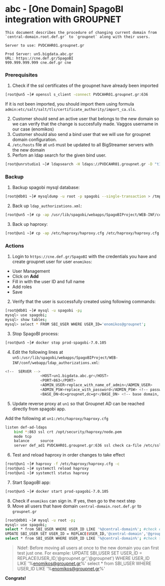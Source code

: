 # abc - [One Domain] SpagoBI integration with GROUPNET

```
This document describes the procedure of changing current domain from `central-domain.root.def.gr` to `groupnet` along with their users.

Server to use: PVDCAHR01.groupnet.gr

Prod Server: un5.bigdata.abc.gr
URL: https://cne.def.gr/SpagoBI
999.999.999.999 cne.def.gr cne
```

### Prerequisites

1. Check if the ssl certificates of the groupnet have already been imported

```bash
[root@un5 ~]# openssl s_client -connect PVDCAHR01.groupnet.gr:636
```

If it is not been imported, you should import them using formula  `admin:etc/salt/salt/tls/certificate_authority/import_ca.sls`.

2. Customer should send an active user that belongs to the new domain so we can verify that the change is succesfully made. 
Vaggos username in our case (enomikos)
3. Customer should also send a bind user that we will use for groupnet domain configuration.
4. `/etc/hosts` file at `un5` must be updated to all  BigStreamer servers with the new domain 
5. Perfom an ldap search for the given bind user. 
```bash
[root@unrstudio1 ~]# ldapsearch -H ldaps://PVDCAHR01.groupnet.gr -D "t1-svc-cnebind" -W -b "dc=groupnet,dc=gr" '(sAMAccountName=enomikos)'
```


### Backup

1. Backup spagobi mysql database:
```bash
[root@db01 ~]# mysqldump -u root -p spagobi --single-transaction > /tmp/spagobi.sql
```

2. Back up `ldap_authorizations.xml`:
```bash
[root@un5 ~]# cp -ap /usr/lib/spagobi/webapps/SpagoBIProject/WEB-INF/conf/webapp/ldap_authorizations.xml /usr/lib/spagobi/webapps/SpagoBIProject/WEB-INF/conf/webapp/ldap_authorizations-central.xml
```

3. Back up haproxy:
```bash
[root@un1 ~]# cp -ap /etc/haproxy/haproxy.cfg /etc/haproxy/haproxy.cfg.bak
```


### Actions 

1. Login to `https://cne.def.gr/SpagoBI` with the credentials you have and create groupnet user for user `enomikos`:
- User Management
- Click on **Add**
- Fill in with the user ID and full name
- Add roles
- Save

2. Verify that the user is successfully created using following commands:
```bash
[root@db01 ~]# mysql -u spagobi -p;
mysql> use spagobi;
mysql> show tables;
mysql> select * FROM SBI_USER WHERE USER_ID='enomikos@groupnet';
```

3. Stop SpagoBI process:
```bash
[root@un5 ~]# docker stop prod-spagobi-7.0.105
```

4. Edit the following lines at `un5:/usr/lib/spagobi/webapps/SpagoBIProject/WEB-INF/conf/webapp/ldap_authorizations.xml`:

```bash
<!--  SERVER -->
                <HOST>un1.bigdata.abc.gr</HOST>
                <PORT>863</PORT>        
                <ADMIN_USER>replace_with_name_of_admin</ADMIN_USER>
                <ADMIN_PSW>replace_with_password</ADMIN_PSW> <!-- password in clear text -->
                <BASE_DN>dc=groupnet,dc=gr</BASE_DN> <!-- base domain, if any -->
```

5. Update reverse proxy at `un1` so that Groupnet AD can be reached directly from spagobi app.

Add the following at `un1:/etc/haproxy/haproxy.cfg`

```bash
listen def-ad-ldaps
    bind *:863 ssl crt /opt/security/haproxy/node.pem
    mode tcp
    balance     source
    server def_ad1 PVDCAHR01.groupnet.gr:636 ssl check ca-file /etc/ssl/certs/ca-bundle.crt
```

6. Test and reload haproxy in order changes to take effect
```bash
[root@un1 ~]# haproxy -f /etc/haproxy/haproxy.cfg -c
[root@un1 ~]# systemctl reload haproxy
[root@un1 ~]# systemctl status haproxy
```

7. Start SpagoBI app:
```bash
[root@un5 ~]# docker start prod-spagobi-7.0.105
```

8. Check if `enomikos` can sign in. If yes, then go to the next step
9. Move all users that have domain `central-domain.root.def.gr` to `groupnet.gr`
```bash
[root@db01 ~]# mysql -u root -p;
mysql> use spagobi;
select * from SBI_USER WHERE USER_ID LIKE '%@central-domain%'; #check existing users that belong to central-domain
UPDATE SBI_USER SET USER_ID = REPLACE(USER_ID,'@central-domain','@groupnet') WHERE USER_ID LIKE '%@central-domain%';
select * from SBI_USER WHERE USER_ID LIKE '%@central-domain%'; #check that no user left to central-domain
```

> Ndef: Before moving all users at once to the new domain you can first test just one. For example:
UPDATE SBI_USER SET USER_ID = REPLACE(USER_ID,'@groupnet.gr','@groupnet') WHERE USER_ID LIKE '%enomikos@groupnet.gr%'
select * from SBI_USER WHERE USER_ID LIKE '%enomikos@groupnet.gr%'

**Congrats!**






